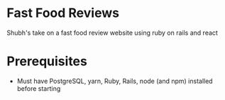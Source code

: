 # Fast Food Reviews
Shubh's take on a fast food review website using ruby on rails and react

# Prerequisites
- Must have PostgreSQL, yarn, Ruby, Rails, node (and npm) installed before starting


